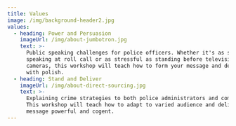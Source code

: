 ```yaml
---
title: Values
image: /img/background-header2.jpg
values:
  - heading: Power and Persuasion
    imageUrl: /img/about-jumbotron.jpg
    text: >-
      Public speaking challenges for police officers. Whether it's as simple as
      speaking at roll call or as stressful as standing before television
      cameras, this workshop will teach how to form your message and deliver it
      with polish. 
  - heading: Stand and Deliver
    imageUrl: /img/about-direct-sourcing.jpg
    text: >-
      Explaining crime strategies to both police administrators and community.
      This workshop will teach how to adapt to varied audience and deliver a
      message powerful and cogent.
---
```



